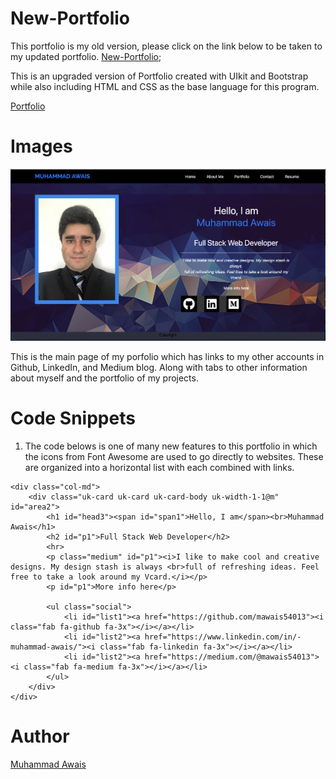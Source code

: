 # New-Portfolio

This portfolio is my old version, please click on the link below to be taken to my updated portfolio. 
[New-Portfolio](https://mawais54013.github.io/MAwais/);

This is an upgraded version of Portfolio created with UIkit and Bootstrap while also including HTML and CSS as the base language for this program. 

[Portfolio](https://mawais54013.github.io/New-Portfolio/)

# Images
![Main-Page](assets/images/Screen7.png)

This is the main page of my porfolio which has links to my other accounts in Github, LinkedIn, and Medium blog. Along with tabs to other information about myself and the portfolio of my projects. 

# Code Snippets
1) The code belows is one of many new features to this portfolio in which the icons from Font Awesome are used to go directly to websites. These are organized into a horizontal list with each combined with links. 
```
<div class="col-md">
    <div class="uk-card uk-card uk-card-body uk-width-1-1@m" id="area2">
        <h1 id="head3"><span id="span1">Hello, I am</span><br>Muhammad Awais</h1>
        <h2 id="p1">Full Stack Web Developer</h2>
        <hr>
        <p class="medium" id="p1"><i>I like to make cool and creative designs. My design stash is always <br>full of refreshing ideas. Feel free to take a look around my Vcard.</i></p>
        <p id="p1">More info here</p>
        
        <ul class="social">
            <li id="list1"><a href="https://github.com/mawais54013"><i class="fab fa-github fa-3x"></i></a></li>
            <li id="list2"><a href="https://www.linkedin.com/in/-muhammad-awais/"><i class="fab fa-linkedin fa-3x"></i></a></li>
            <li id="list2"><a href="https://medium.com/@mawais54013"><i class="fab fa-medium fa-3x"></i></a></li>
        </ul>
    </div>
</div>
```

# Author 
[Muhammad Awais](https://github.com/mawais54013/Bootstrap-Portfolio)

